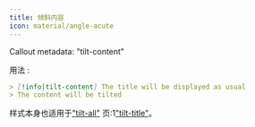 ```yaml
---
title: 倾斜内容
icon: material/angle-acute
---
```


Callout metadata: "tilt-content"

用法 :

```md
> [!info|tilt-content] The title will be displayed as usual
> The content will be tilted
```

样式本身也适用于["tilt-all"](../combined-styling/page-17.md)
页:1["tilt-title"](../title-styling/page-17.md)。

